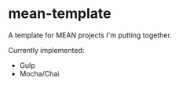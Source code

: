 # mean-template

A template for MEAN projects I'm putting together.

Currently implemented: 

* Gulp
* Mocha/Chai
